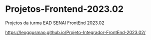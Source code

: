 # Projetos-Frontend-2023.02
Projetos da turma EAD SENAI FrontEnd 2023.02

https://leoggusmao.github.io/Projeto-Integrador-FrontEnd-2023.02/
